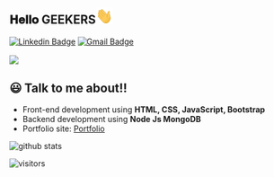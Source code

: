 <h2> 𝐇𝐞𝐥𝐥𝐨 GEEKERS<img src="https://raw.githubusercontent.com/ABSphreak/ABSphreak/master/gifs/Hi.gif" width="30px"></h2>

[![Linkedin Badge](https://img.shields.io/badge/-ThackerShahid-blue?style=flat-square&logo=Linkedin&logoColor=white&link=https://www.linkedin.com/in/harshkumarkhatri/)](https://www.linkedin.com/in/thacker-shahid/)
[![Gmail Badge](https://img.shields.io/badge/-tauheedshahid@gmail.com-c14438?style=flat-square&logo=Gmail&logoColor=white&link=mailto:tauheedshahid@gmail.com)](mailto:tauheedshahid@gmail.com)

<img align='center' src='https://user-images.githubusercontent.com/5713670/87202985-820dcb80-c2b6-11ea-9f56-7ec461c497c3.gif' width='200"'>

## 😃 Talk to me about!!

- Front-end development using **HTML, CSS, JavaScript, Bootstrap**
- Backend development using **Node Js MongoDB**
- Portfolio site: [Portfolio](http://www.tauheedshahid.in)

![github stats](https://github-readme-stats.vercel.app/api?username=thacker-shahid&show_icons=true)

![visitors](https://visitor-badge.glitch.me/badge?page_id=thacker-shahid.thacker-shahid)
